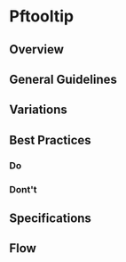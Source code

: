 # Pftooltip

## Overview

## General Guidelines

## Variations

## Best Practices

### Do

### Dont't

## Specifications

## Flow
